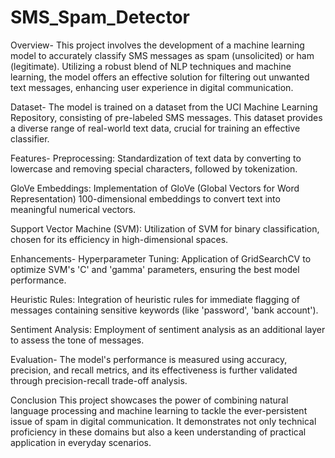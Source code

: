 # SMS_Spam_Detector

Overview-
This project involves the development of a machine learning model to accurately classify SMS messages as spam (unsolicited) or ham (legitimate). Utilizing a robust blend of NLP techniques and machine learning, the model offers an effective solution for filtering out unwanted text messages, enhancing user experience in digital communication.

Dataset-
The model is trained on a dataset from the UCI Machine Learning Repository, consisting of pre-labeled SMS messages. This dataset provides a diverse range of real-world text data, crucial for training an effective classifier.

Features-
Preprocessing: Standardization of text data by converting to lowercase and removing special characters, followed by tokenization.

GloVe Embeddings: Implementation of GloVe (Global Vectors for Word Representation) 100-dimensional embeddings to convert text into meaningful numerical vectors.

Support Vector Machine (SVM): Utilization of SVM for binary classification, chosen for its efficiency in high-dimensional spaces.

Enhancements-
Hyperparameter Tuning: Application of GridSearchCV to optimize SVM's 'C' and 'gamma' parameters, ensuring the best model performance.

Heuristic Rules: Integration of heuristic rules for immediate flagging of messages containing sensitive keywords (like 'password', 'bank account').

Sentiment Analysis: Employment of sentiment analysis as an additional layer to assess the tone of messages.

Evaluation-
The model's performance is measured using accuracy, precision, and recall metrics, and its effectiveness is further validated through precision-recall trade-off analysis.

Conclusion
This project showcases the power of combining natural language processing and machine learning to tackle the ever-persistent issue of spam in digital communication. It demonstrates not only technical proficiency in these domains but also a keen understanding of practical application in everyday scenarios.

